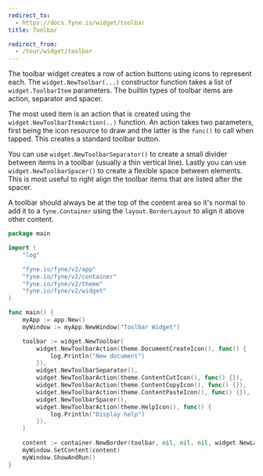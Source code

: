 ```yaml
---
redirect_to:
  - https://docs.fyne.io/widget/toolbar
title: Toolbar

redirect_from:
  - /tour/widget/toolbar
---
```

The toolbar widget creates a row of action buttons using
icons to represent each. The `widget.NewToolbar(...)`
constructor function takes a list of `widget.ToolbarItem`
parameters. The builtin types of toolbar items are action,
separator and spacer.

The most used item is an action that is created using the
`widget.NewToolbarItemAction(..)` function. An action takes
two parameters, first being the icon resource to draw and
the latter is the `func()` to call when tapped. This creates
a standard toolbar button.

You can use `widget.NewToolbarSeparator()` to create a
small divider between items in a toolbar (usually a thin
vertical line). Lastly you can use `widget.NewToolbarSpacer()`
to create a flexible space between elements. This is most
useful to right align the toolbar items that are listed
after the spacer.

A toolbar should always be at the top of the content area
so it's normal to add it to a `fyne.Container` using the
`layout.BorderLayout` to align it above other content.

```go
package main

import (
	"log"

	"fyne.io/fyne/v2/app"
	"fyne.io/fyne/v2/container"
	"fyne.io/fyne/v2/theme"
	"fyne.io/fyne/v2/widget"
)

func main() {
	myApp := app.New()
	myWindow := myApp.NewWindow("Toolbar Widget")

	toolbar := widget.NewToolbar(
		widget.NewToolbarAction(theme.DocumentCreateIcon(), func() {
			log.Println("New document")
		}),
		widget.NewToolbarSeparator(),
		widget.NewToolbarAction(theme.ContentCutIcon(), func() {}),
		widget.NewToolbarAction(theme.ContentCopyIcon(), func() {}),
		widget.NewToolbarAction(theme.ContentPasteIcon(), func() {}),
		widget.NewToolbarSpacer(),
		widget.NewToolbarAction(theme.HelpIcon(), func() {
			log.Println("Display help")
		}),
	)

	content := container.NewBorder(toolbar, nil, nil, nil, widget.NewLabel("Content"))
	myWindow.SetContent(content)
	myWindow.ShowAndRun()
}
```
